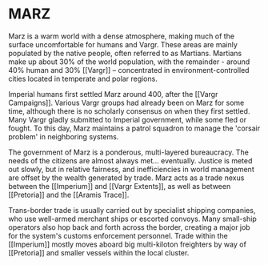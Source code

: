 # MARZ
Marz is a warm world with a dense atmosphere, making much of the surface uncomfortable for humans and Vargr. These areas are mainly populated by the native people, often referred to as Martians. Martians make up about 30% of the world population, with the remainder - around 40% human and 30% [[Vargr]] – concentrated in environment-controlled cities located in temperate and polar regions.

Imperial humans first settled Marz around 400, after the [[Vargr Campaigns]]. Various Vargr groups had already been on Marz for some time, although there is no scholarly consensus on when they first settled. Many Vargr gladly submitted to Imperial government, while some fled or fought. To this day, Marz maintains a patrol squadron to manage the 'corsair problem' in neighboring systems.

The government of Marz is a ponderous, multi-layered bureaucracy. The needs of the citizens are almost always met... eventually. Justice is meted out slowly, but in relative fairness, and inefficiencies in world management are offset by the wealth generated by trade. Marz acts as a trade nexus between the [[Imperium]] and [[Vargr Extents]], as well as between [[Pretoria]] and the [[Aramis Trace]].

Trans-border trade is usually carried out by specialist shipping companies, who use well-armed merchant ships or escorted convoys. Many small-ship operators also hop back and forth across the border, creating a major job for the system's customs enforcement personnel. Trade within the [[Imperium]] mostly moves aboard big multi-kiloton freighters by way of [[Pretoria]] and smaller vessels within the local cluster.